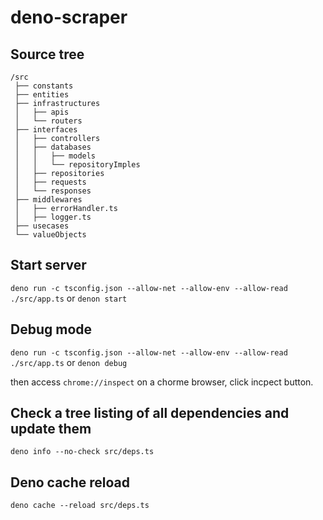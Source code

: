 # deno-scraper
## Source tree
```
/src
 ├── constants
 ├── entities
 ├── infrastructures
 │   ├── apis
 │   └── routers
 ├── interfaces
 │   ├── controllers
 │   ├── databases
 │   │   ├── models
 │   │   └── repositoryImples
 │   ├── repositories
 │   ├── requests
 │   └── responses
 ├── middlewares
 │   ├── errorHandler.ts
 │   ├── logger.ts
 ├── usecases
 └── valueObjects
```

## Start server
`deno run -c tsconfig.json --allow-net --allow-env --allow-read ./src/app.ts`
or
`denon start`

## Debug mode
`deno run -c tsconfig.json --allow-net --allow-env --allow-read ./src/app.ts`
or
`denon debug`

then access `chrome://inspect` on a chorme browser, click incpect button.

## Check a tree listing of all dependencies and update them
`deno info --no-check src/deps.ts`

## Deno cache reload
`deno cache --reload src/deps.ts`